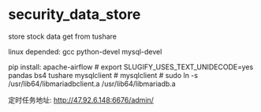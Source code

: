 # security_data_store
store stock data get from tushare

linux depended:
    gcc
    python-devel
    mysql-devel

pip install:
    apache-airflow  # export SLUGIFY_USES_TEXT_UNIDECODE=yes
    pandas
    bs4
    tushare
    mysqlclient  # mysqlclient  # sudo ln -s /usr/lib64/libmariadbclient.a /usr/lib64/libmariadb.a








定时任务地址: http://47.92.6.148:6676/admin/
